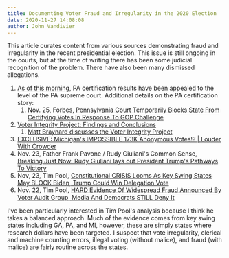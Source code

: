 ```yaml
---
title: Documenting Voter Fraud and Irregularity in the 2020 Election
date: 2020-11-27 14:08:08
author: John Vandivier
---
```




<!-- wp:paragraph -->
<p>This article curates content from various sources demonstrating fraud and irregularity in the recent presidential election. This issue is still ongoing in the courts, but at the time of writing there has been some judicial recognition of the problem. There have also been many dismissed allegations.</p>
<!-- /wp:paragraph -->

<!-- wp:list {\"ordered\":true} -->
<ol><li><a href=\"https://twitter.com/alanfeuer/status/1332364225172344834\">As of this morning</a>, PA certification results have been appealed to the level of the PA supreme court. Additional details on the PA certification story:<ol><li>Nov. 25, Forbes, <a href=\"https://www.forbes.com/sites/alisondurkee/2020/11/25/pennsylvania-court-temporarily-blocks-state-from-certifying-votes-in-response-to-gop-challenge/?sh=ef8147d59074\">Pennsylvania Court Temporarily Blocks State From Certifying Votes In Response To GOP Challenge</a></li></ol></li><li><a href=\"https://www.youtube.com/watch?v=XH9ihoLi1NA\">Voter Integrity Project: Findings and Conclusions</a><ol><li><a href=\"https://www.youtube.com/watch?v=TZ3EgGeFzNQ\">Matt Braynard discusses the Voter Integrity Project</a></li></ol></li><li><a href=\"https://www.youtube.com/watch?v=Jl4ZFS3xORM\">EXCLUSIVE: Michigan's IMPOSSIBLE 173K Anonymous Votes!? | Louder With Crowder</a></li><li>Nov. 23, Father Frank Pavone / Rudy Giuliani's Common Sense, <a href=\"https://www.youtube.com/watch?v=LFB3GfRo4I4\">Breaking Just Now: Rudy Giuliani lays out President Trump's Pathways To Victory</a></li><li>Nov, 23, Tim Pool, <a href=\"https://www.youtube.com/watch?v=pv--0X4fwR0\">Constitutional CRISIS Looms As Key Swing States May BLOCK Biden, Trump Could Win Delegation Vote</a></li><li>Nov. 22, Tim Pool, <a href=\"https://www.youtube.com/watch?v=YzoLcnDbK1E\">HARD Evidence Of Widespread Fraud Announced By Voter Audit Group, Media And Democrats STILL Deny It</a></li></ol>
<!-- /wp:list -->

<!-- wp:paragraph -->
<p>I've been particularly interested in Tim Pool's analysis because I think he takes a balanced approach. Much of the evidence comes from key swing states including GA, PA, and MI, however, these are simply states where research dollars have been targeted. I suspect that vote irregularity, clerical and machine counting errors, illegal voting (without malice), and fraud (with malice) are fairly routine across the states.</p>
<!-- /wp:paragraph -->